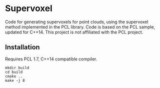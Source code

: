 # Supervoxel

Code for generating supervoxels for point clouds, using the supervoxel method implemented in the PCL library. Code is based on the PCL sample, updated for C++14.
This project is not affiliated with the PCL project.

## Installation

Requires PCL 1.7, C++14 compatible compiler.

````
mkdir build
cd build
cmake ..
make -j 8
````

